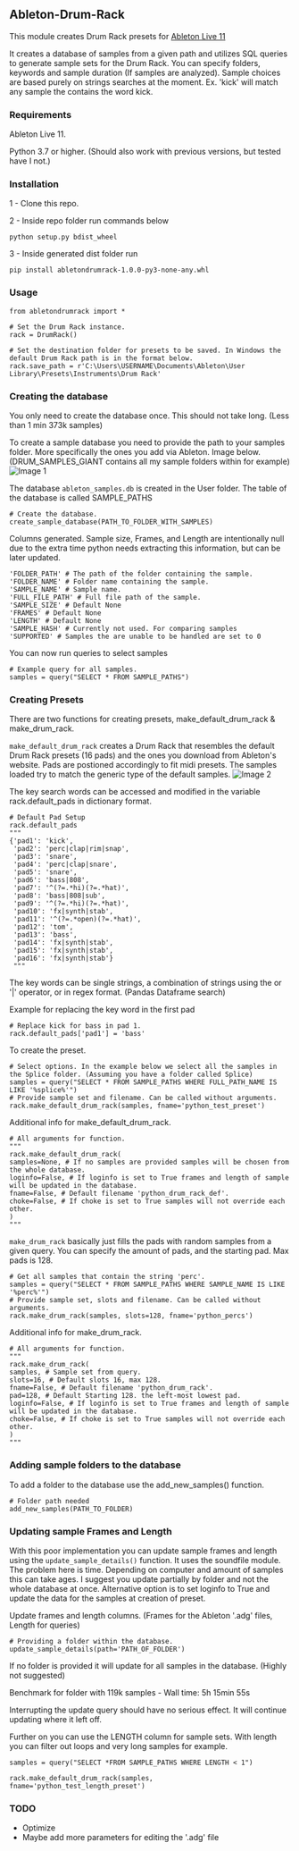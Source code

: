 ## Ableton-Drum-Rack

This module creates Drum Rack presets for [Ableton Live 11](https://www.ableton.com/en/live/)

It creates a database of samples from a given path and utilizes SQL queries to generate sample sets for the Drum Rack. 
You can specify folders, keywords and sample duration (If samples are analyzed). Sample choices are based purely on strings searches at the moment. Ex. 'kick' will match any sample the contains the word kick.

### Requirements

Ableton Live 11.

Python 3.7 or higher. (Should also work with previous versions, but tested have I not.)

### Installation

1 - Clone this repo.

2 - Inside repo folder run commands below

	python setup.py bdist_wheel
	
3 - Inside generated dist folder run 

	pip install abletondrumrack-1.0.0-py3-none-any.whl
	

### Usage

	from abletondrumrack import *
	
	# Set the Drum Rack instance.
	rack = DrumRack()  
	
	# Set the destination folder for presets to be saved. In Windows the default Drum Rack path is in the format below.
	rack.save_path = r'C:\Users\USERNAME\Documents\Ableton\User Library\Presets\Instruments\Drum Rack'

### Creating the database

You only need to create the database once. This should not take long. (Less than 1 min 373k samples)

To create a sample database you need to provide the path to your samples folder. More specifically the ones you add via Ableton. Image below. (DRUM_SAMPLES_GIANT contains all my sample folders within for example)
![Image 1](./pics/directory.PNG)

The database `ableton_samples.db` is created in the User folder. The table of the database is called SAMPLE_PATHS

	# Create the database.
	create_sample_database(PATH_TO_FOLDER_WITH_SAMPLES)

Columns generated. Sample size, Frames, and Length are intentionally null due to the extra time python needs extracting this information, but can be later updated.

	'FOLDER_PATH' # The path of the folder containing the sample.
	'FOLDER_NAME' # Folder name containing the sample.
	'SAMPLE_NAME' # Sample name.
	'FULL_FILE_PATH' # Full file path of the sample.
    'SAMPLE_SIZE' # Default None 
	'FRAMES' # Default None
	'LENGTH' # Default None
	'SAMPLE_HASH' # Currently not used. For comparing samples 
	'SUPPORTED' # Samples the are unable to be handled are set to 0
	
You	can now run queries to select samples

	# Example query for all samples.
	samples = query("SELECT * FROM SAMPLE_PATHS")
	
### Creating Presets

There are two functions for creating presets, make_default_drum_rack & make_drum_rack.

`make_default_drum_rack` creates a Drum Rack that resembles the default Drum Rack presets (16 pads) and the ones you download from Ableton's website. 
Pads are postioned accordingly to fit midi presets. The samples loaded try to match the generic type of the default samples.
![Image 2](./pics/defaultsetup.PNG)	

The key search words can be accessed and modified in the variable rack.default_pads in dictionary format.

	# Default Pad Setup
	rack.default_pads
	"""
	{'pad1': 'kick',
	 'pad2': 'perc|clap|rim|snap',
	 'pad3': 'snare',
	 'pad4': 'perc|clap|snare',
	 'pad5': 'snare',
	 'pad6': 'bass|808',
	 'pad7': '^(?=.*hi)(?=.*hat)',
	 'pad8': 'bass|808|sub',
	 'pad9': '^(?=.*hi)(?=.*hat)',
	 'pad10': 'fx|synth|stab',
	 'pad11': '^(?=.*open)(?=.*hat)',
	 'pad12': 'tom',
	 'pad13': 'bass',
	 'pad14': 'fx|synth|stab',
	 'pad15': 'fx|synth|stab',
	 'pad16': 'fx|synth|stab'}
	 """
	 
The key words can be single strings, a combination of strings using the or '|' operator, or in regex format. (Pandas Dataframe search)

Example for replacing the key word in the first pad

	# Replace kick for bass in pad 1.
	rack.default_pads['pad1'] = 'bass'
	
To create the preset.

	# Select options. In the example below we select all the samples in the Splice folder. (Assuming you have a folder called Splice)
	samples = query("SELECT * FROM SAMPLE_PATHS WHERE FULL_PATH_NAME IS LIKE '%splice%'")
	# Provide sample set and filename. Can be called without arguments.
	rack.make_default_drum_rack(samples, fname='python_test_preset')
	
Additional info for make_default_drum_rack.

	# All arguments for function.
	"""
	rack.make_default_drum_rack(
    samples=None, # If no samples are provided samples will be chosen from the whole database.
    loginfo=False, # If loginfo is set to True frames and length of sample will be updated in the database.
    fname=False, # Default filename 'python_drum_rack_def'.
    choke=False, # If choke is set to True samples will not override each other.
	)
	"""
	
`make_drum_rack` basically just fills the pads with random samples from a given query. You can specify the amount of pads, and the starting pad. Max pads is 128. 

	# Get all samples that contain the string 'perc'.
	samples = query("SELECT * FROM SAMPLE_PATHS WHERE SAMPLE_NAME IS LIKE '%perc%'")
	# Provide sample set, slots and filename. Can be called without arguments.
	rack.make_drum_rack(samples, slots=128, fname='python_percs')

Additional info for make_drum_rack.

	# All arguments for function.
	"""
	rack.make_drum_rack(
    samples, # Sample set from query.
    slots=16, # Default slots 16, max 128.
    fname=False, # Default filename 'python_drum_rack'.
    pad=128, # Default Starting 128. the left-most lowest pad. 
    loginfo=False, # If loginfo is set to True frames and length of sample will be updated in the database.
    choke=False, # If choke is set to True samples will not override each other.
	)
	"""
	
### Adding sample folders to the database

To add a folder to the database use the add_new_samples() function.

	# Folder path needed
	add_new_samples(PATH_TO_FOLDER)
	
### Updating sample Frames and Length

With this poor implementation you can update sample frames and length using the `update_sample_details()` function. It uses the soundfile module. The problem here is time. Depending on computer and amount of samples this can take ages.
I suggest you update partially by folder and not the whole database at once. Alternative option is to set loginfo to True and update the data for the samples at creation of preset.

Update frames and length columns. (Frames for the Ableton '.adg' files, Length for queries)

	# Providing a folder within the database.
	update_sample_details(path='PATH_OF_FOLDER')

If no folder is provided it will update for all samples in the database. (Highly not suggested)

Benchmark for folder with 119k samples - Wall time: 5h 15min 55s

Interrupting the update query should have no serious effect. It will continue updating where it left off.

Further on you can use the LENGTH column for sample sets. With length you can filter out loops and very long samples for example.

	samples = query("SELECT *FROM SAMPLE_PATHS WHERE LENGTH < 1")
	
	rack.make_default_drum_rack(samples, fname='python_test_length_preset')
	
### TODO

- Optimize
- Maybe add more parameters for editing the '.adg' file
